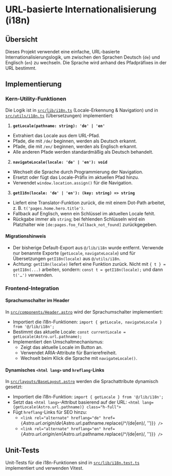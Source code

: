 # URL-basierte Internationalisierung (i18n)

## Übersicht

Dieses Projekt verwendet eine einfache, URL-basierte Internationalisierungslogik, um zwischen den Sprachen Deutsch (`de`) und Englisch (`en`) zu wechseln. Die Sprache wird anhand des Pfadpräfixes in der URL bestimmt.

## Implementierung

### Kern-Utility-Funktionen

Die Logik ist in [`src/lib/i18n.ts`](file:///Users/lucas/Downloads/EvolutionHub_Bundle_v1.7_full/evolution-hub/src/lib/i18n.ts) (Locale-Erkennung & Navigation) und
in [`src/utils/i18n.ts`](file:///Users/lucas/Downloads/EvolutionHub_Bundle_v1.7_full/evolution-hub/src/utils/i18n.ts) (Übersetzungen) implementiert:

1. **`getLocale(pathname: string): 'de' | 'en'`**
  - Extrahiert das Locale aus dem URL-Pfad.
  - Pfade, die mit `/de/` beginnen, werden als Deutsch erkannt.
  - Pfade, die mit `/en/` beginnen, werden als Englisch erkannt.
  - Alle anderen Pfade werden standardmäßig als Deutsch behandelt.

2. **`navigateLocale(locale: 'de' | 'en'): void`**
  - Wechselt die Sprache durch Programmierung der Navigation.
  - Ersetzt oder fügt das Locale-Präfix im aktuellen Pfad hinzu.
  - Verwendet `window.location.assign()` für die Navigation.

3. **`getI18n(locale: 'de' | 'en'): (key: string) => string`**
  - Liefert eine Translator-Funktion zurück, die mit einem Dot-Path arbeitet, z. B. `t('pages.home.hero.title')`.
  - Fallback auf Englisch, wenn ein Schlüssel im aktuellen Locale fehlt.
  - Rückgabe immer als `string`; bei fehlenden Schlüsseln wird ein Platzhalter wie `[de:pages.foo_fallback_not_found]` zurückgegeben.

#### Migrationshinweis

* Der bisherige Default-Export aus `@/lib/i18n` wurde entfernt. Verwende nur benannte Exporte
  (`getLocale`, `navigateLocale`) und für Übersetzungen `getI18n(locale)` aus `@/utils/i18n`.
* Achtung: `getI18n(locale)` liefert eine Funktion zurück. Nicht mit `{ t } = getI18n(...)` arbeiten,
  sondern: `const t = getI18n(locale);` und dann `t('…')` verwenden.

### Frontend-Integration

#### Sprachumschalter im Header

In [`src/components/Header.astro`](file:///Users/lucas/Downloads/EvolutionHub_Bundle_v1.7_full/evolution-hub/src/components/Header.astro) wird der Sprachumschalter implementiert:

- Importiert die i18n-Funktionen: `import { getLocale, navigateLocale } from '@/lib/i18n';`
- Bestimmt das aktuelle Locale: `const currentLocale = getLocale(Astro.url.pathname);`
- Implementiert den Umschaltmechanismus:
  - Zeigt das aktuelle Locale im Button an.
  - Verwendet ARIA-Attribute für Barrierefreiheit.
  - Wechselt beim Klick die Sprache mit `navigateLocale()`.

#### Dynamisches `<html lang>` und `hreflang`-Links

In [`src/layouts/BaseLayout.astro`](file:///Users/lucas/Downloads/EvolutionHub_Bundle_v1.7_full/evolution-hub/src/layouts/BaseLayout.astro) werden die Sprachattribute dynamisch gesetzt:

- Importiert die i18n-Funktion: `import { getLocale } from '@/lib/i18n';`
- Setzt das `<html lang>`-Attribut basierend auf der URL: `<html lang={getLocale(Astro.url.pathname)} class="h-full">`
- Fügt `hreflang`-Links für SEO hinzu:
  - `<link rel="alternate" hreflang="de" href={`${Astro.url.origin}/de${Astro.url.pathname.replace(/^\/(de|en)/, '')}`} />`
  - `<link rel="alternate" hreflang="en" href={`${Astro.url.origin}/en${Astro.url.pathname.replace(/^\/(de|en)/, '')}`} />`

## Unit-Tests

Unit-Tests für die i18n-Funktionen sind in [`src/lib/i18n.test.ts`](file:///Users/lucas/Downloads/EvolutionHub_Bundle_v1.7_full/evolution-hub/src/lib/i18n.test.ts) implementiert und verwenden Vitest.